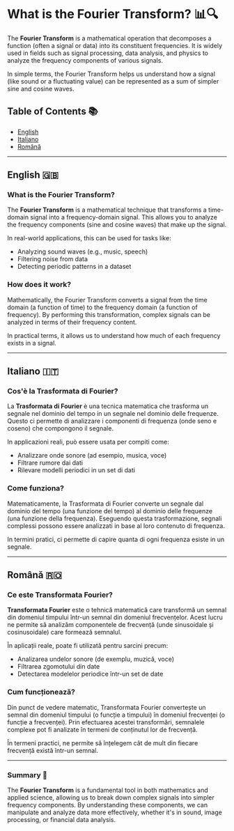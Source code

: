 # What is the Fourier Transform? 📊🔍

The **Fourier Transform** is a mathematical operation that decomposes a function (often a signal or data) into its constituent frequencies. It is widely used in fields such as signal processing, data analysis, and physics to analyze the frequency components of various signals.

In simple terms, the Fourier Transform helps us understand how a signal (like sound or a fluctuating value) can be represented as a sum of simpler sine and cosine waves.

## Table of Contents 📚
- [English](#english)
- [Italiano](#italiano)
- [Română](#romana)

---

## English 🇬🇧

### What is the Fourier Transform?
The **Fourier Transform** is a mathematical technique that transforms a time-domain signal into a frequency-domain signal. This allows you to analyze the frequency components (sine and cosine waves) that make up the signal.

In real-world applications, this can be used for tasks like:
- Analyzing sound waves (e.g., music, speech)
- Filtering noise from data
- Detecting periodic patterns in a dataset

### How does it work?
Mathematically, the Fourier Transform converts a signal from the time domain (a function of time) to the frequency domain (a function of frequency). By performing this transformation, complex signals can be analyzed in terms of their frequency content.

In practical terms, it allows us to understand how much of each frequency exists in a signal.

---

## Italiano 🇮🇹

### Cos'è la Trasformata di Fourier?
La **Trasformata di Fourier** è una tecnica matematica che trasforma un segnale nel dominio del tempo in un segnale nel dominio delle frequenze. Questo ci permette di analizzare i componenti di frequenza (onde seno e coseno) che compongono il segnale.

In applicazioni reali, può essere usata per compiti come:
- Analizzare onde sonore (ad esempio, musica, voce)
- Filtrare rumore dai dati
- Rilevare modelli periodici in un set di dati

### Come funziona?
Matematicamente, la Trasformata di Fourier converte un segnale dal dominio del tempo (una funzione del tempo) al dominio delle frequenze (una funzione della frequenza). Eseguendo questa trasformazione, segnali complessi possono essere analizzati in base al loro contenuto di frequenza.

In termini pratici, ci permette di capire quanta di ogni frequenza esiste in un segnale.

---

## Română 🇷🇴

### Ce este Transformata Fourier?
**Transformata Fourier** este o tehnică matematică care transformă un semnal din domeniul timpului într-un semnal din domeniul frecvențelor. Acest lucru ne permite să analizăm componentele de frecvență (unde sinusoidale și cosinusoidale) care formează semnalul.

În aplicații reale, poate fi utilizată pentru sarcini precum:
- Analizarea undelor sonore (de exemplu, muzică, voce)
- Filtrarea zgomotului din date
- Detectarea modelelor periodice într-un set de date

### Cum funcționează?
Din punct de vedere matematic, Transformata Fourier convertește un semnal din domeniul timpului (o funcție a timpului) în domeniul frecvenței (o funcție a frecvenței). Prin efectuarea acestei transformări, semnalele complexe pot fi analizate în termeni de conținutul lor de frecvență.

În termeni practici, ne permite să înțelegem cât de mult din fiecare frecvență există într-un semnal.

---

### Summary 📝
The **Fourier Transform** is a fundamental tool in both mathematics and applied science, allowing us to break down complex signals into simpler frequency components. By understanding these components, we can manipulate and analyze data more effectively, whether it's in sound, image processing, or financial data analysis.
